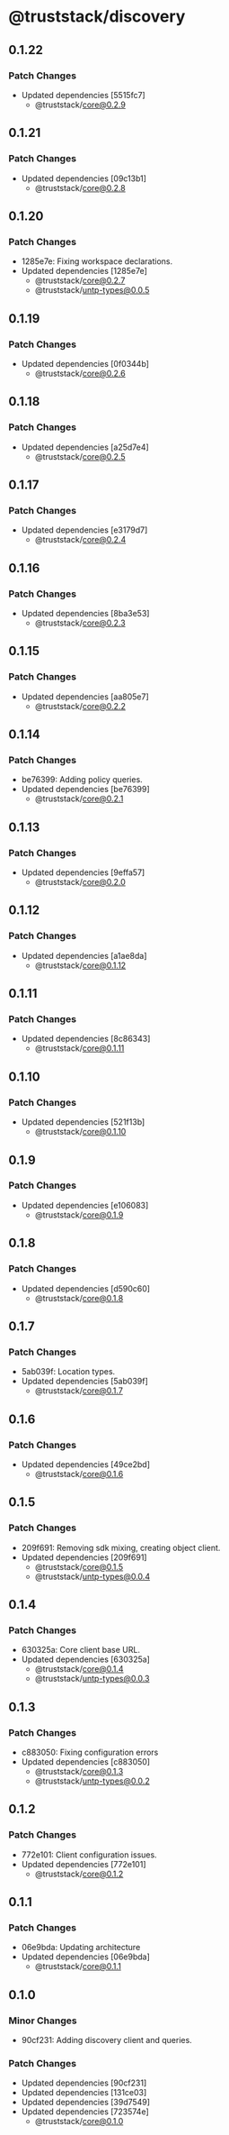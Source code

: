 # @truststack/discovery

## 0.1.22

### Patch Changes

- Updated dependencies [5515fc7]
  - @truststack/core@0.2.9

## 0.1.21

### Patch Changes

- Updated dependencies [09c13b1]
  - @truststack/core@0.2.8

## 0.1.20

### Patch Changes

- 1285e7e: Fixing workspace declarations.
- Updated dependencies [1285e7e]
  - @truststack/core@0.2.7
  - @truststack/untp-types@0.0.5

## 0.1.19

### Patch Changes

- Updated dependencies [0f0344b]
  - @truststack/core@0.2.6

## 0.1.18

### Patch Changes

- Updated dependencies [a25d7e4]
  - @truststack/core@0.2.5

## 0.1.17

### Patch Changes

- Updated dependencies [e3179d7]
  - @truststack/core@0.2.4

## 0.1.16

### Patch Changes

- Updated dependencies [8ba3e53]
  - @truststack/core@0.2.3

## 0.1.15

### Patch Changes

- Updated dependencies [aa805e7]
  - @truststack/core@0.2.2

## 0.1.14

### Patch Changes

- be76399: Adding policy queries.
- Updated dependencies [be76399]
  - @truststack/core@0.2.1

## 0.1.13

### Patch Changes

- Updated dependencies [9effa57]
  - @truststack/core@0.2.0

## 0.1.12

### Patch Changes

- Updated dependencies [a1ae8da]
  - @truststack/core@0.1.12

## 0.1.11

### Patch Changes

- Updated dependencies [8c86343]
  - @truststack/core@0.1.11

## 0.1.10

### Patch Changes

- Updated dependencies [521f13b]
  - @truststack/core@0.1.10

## 0.1.9

### Patch Changes

- Updated dependencies [e106083]
  - @truststack/core@0.1.9

## 0.1.8

### Patch Changes

- Updated dependencies [d590c60]
  - @truststack/core@0.1.8

## 0.1.7

### Patch Changes

- 5ab039f: Location types.
- Updated dependencies [5ab039f]
  - @truststack/core@0.1.7

## 0.1.6

### Patch Changes

- Updated dependencies [49ce2bd]
  - @truststack/core@0.1.6

## 0.1.5

### Patch Changes

- 209f691: Removing sdk mixing, creating object client.
- Updated dependencies [209f691]
  - @truststack/core@0.1.5
  - @truststack/untp-types@0.0.4

## 0.1.4

### Patch Changes

- 630325a: Core client base URL.
- Updated dependencies [630325a]
  - @truststack/core@0.1.4
  - @truststack/untp-types@0.0.3

## 0.1.3

### Patch Changes

- c883050: Fixing configuration errors
- Updated dependencies [c883050]
  - @truststack/core@0.1.3
  - @truststack/untp-types@0.0.2

## 0.1.2

### Patch Changes

- 772e101: Client configuration issues.
- Updated dependencies [772e101]
  - @truststack/core@0.1.2

## 0.1.1

### Patch Changes

- 06e9bda: Updating architecture
- Updated dependencies [06e9bda]
  - @truststack/core@0.1.1

## 0.1.0

### Minor Changes

- 90cf231: Adding discovery client and queries.

### Patch Changes

- Updated dependencies [90cf231]
- Updated dependencies [131ce03]
- Updated dependencies [39d7549]
- Updated dependencies [723574e]
  - @truststack/core@0.1.0
